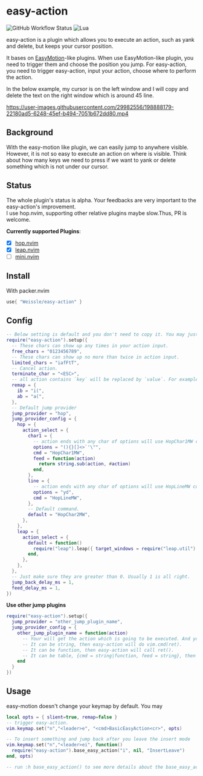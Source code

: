 # easy-action

![GitHub Workflow Status](https://img.shields.io/github/workflow/status/Weissle/easy-action/default?style=for-the-badge)
![Lua](https://img.shields.io/badge/Made%20with%20Lua-blueviolet.svg?style=for-the-badge&logo=lua)

easy-action is a plugin which allows you to execute an action, such as yank and delete, but keeps your cursor position.

It bases on [EasyMotion](https://github.com/easymotion/vim-easymotion)-like plugins.
When use EasyMotion-like plugin, you need to trigger them and choose the position you jump.
For easy-action, you need to trigger easy-action, input your action, choose where to perform the action.

In the below example, my cursor is on the left window and I will copy and delete the text on the right window which is around 45 line.


https://user-images.githubusercontent.com/29982556/198888179-22180ad5-6248-45ef-b494-7051b672dd80.mp4


## Background
With the easy-motion like plugin, we can easily jump to anywhere visible.
However, it is not so easy to execute an action on where is visible.
Think about how many keys we need to press if we want to yank or delete something which is not under our cursor.

## Status
The whole plugin's status is alpha. 
Your feedbacks are very important to the easy-action's improvement.  
I use hop.nvim, supporting other relative plugins maybe slow.Thus, PR is welcome.

**Currently supported Plugins**:
- [X] [hop.nvim](https://github.com/phaazon/hop.nvim)  
- [X] [leap.nvim](https://github.com/ggandor/leap.nvim)  
- [ ] [mini.nvim](https://github.com/echasnovski/mini.nvim)

## Install

With packer.nvim
```lua
use{ "Weissle/easy-action" }
```

## Config

```lua
-- Below setting is default and you don't need to copy it. You may just require("easy-action").setup({})
require("easy-action").setup({
  -- These chars can show up any times in your action input.
  free_chars = "0123456789",
  -- These chars can show up no more than twice in action input.
  limited_chars = "iafFtT",
  -- Cancel action.
  terminate_char = "<ESC>",
  -- all action contains `key` will be replaced by `value`. For example yib -> yi(
  remap = {
    ib = "i(",
    ab = "a(",
  },
  -- Default jump provider
  jump_provider = "hop",
  jump_provider_config = {
    hop = {
      action_select = {
        char1 = {
          -- action ends with any char of options will use HopChar1MW command.
          options = "(){}[]<>`'\"",
          cmd = "HopChar1MW",
          feed = function(action)
            return string.sub(action, #action)
          end,
        },
        line = {
          -- action ends with any char of options will use HopLineMW command.
          options = "yd",
          cmd = "HopLineMW",
        },
        -- Default command.
        default = "HopChar2MW",
      },
    },
    leap = {
      action_select = {
        default = function()
          require("leap").leap({ target_windows = require("leap.util").get_enterable_windows() })
        end,
      },
    },
  },
  -- Just make sure they are greater than 0. Usually 1 is all right.
  jump_back_delay_ms = 1,
  feed_delay_ms = 1,
})
```

**Use other jump plugins**  
```lua
require("easy-action").setup({
  jump_provider = "other_jump_plugin_name",
  jump_provider_config = {
    other_jump_plugin_name = function(action)
      -- Your will get the action which is going to be executed. And you can choose your jump command. 
      -- It can be string, then easy-action will do vim.cmd(ret).
      -- It can be function, then easy-action will call ret().
      -- It can be table, {cmd = string|function, feed = string}, then easy-action will execute this cmd and feed the `feed`.
    end
  }
})
```

## Usage
easy-motion doesn't change your keymap by default. You may
```lua
local opts = { slient=true, remap=false }
-- trigger easy-action.
vim.keymap.set("n","<leader>e", "<cmd>BasicEasyAction<cr>", opts)

-- To insert something and jump back after you leave the insert mode
vim.keymap.set("n","<leader>ei", function()
  require("easy-action").base_easy_action("i", nil, "InsertLeave")
end, opts)

-- run :h base_easy_action() to see more details about the base_easy_action.

```


